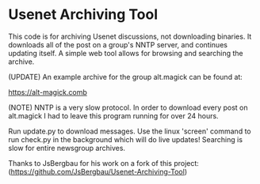 # Usenet Archiving Tool

This code is for archiving Usenet discussions, not downloading binaries. It downloads all of the post on a group's NNTP server, and continues updating itself. A simple web tool allows for browsing and searching the archive.

(UPDATE) An example archive for the group alt.magick can be found at:

https://alt-magick.comb

(NOTE)   NNTP is a very slow protocol. In order to download every post on alt.magick I had to leave this program running for over 24 hours. 

Run update.py to download messages.  Use the linux 'screen' command to run check.py in the background which will do live updates!
Searching is slow for entire newsgroup archives.

Thanks to JsBergbau for his work on a fork of this project: (https://github.com/JsBergbau/Usenet-Archiving-Tool)
